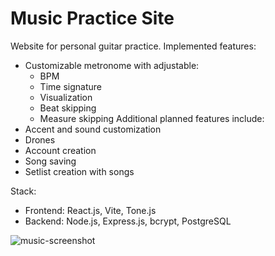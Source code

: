 # Music Practice Site

Website for personal guitar practice. Implemented features:
- Customizable metronome with adjustable:
  - BPM
  - Time signature
  - Visualization
  - Beat skipping
  - Measure skipping
Additional planned features include:
- Accent and sound customization
- Drones
- Account creation
- Song saving
- Setlist creation with songs
 
Stack:
- Frontend: React.js, Vite, Tone.js
- Backend: Node.js, Express.js, bcrypt, PostgreSQL

![music-screenshot](https://github.com/user-attachments/assets/cacd606f-5b62-42cb-bc1b-5c148f9456b6)


